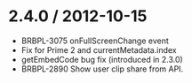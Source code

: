
2.4.0 / 2012-10-15 
==================

  * BRBPL-3075 onFullScreenChange event
  * Fix for Prime 2 and currentMetadata.index
  * getEmbedCode bug fix (introduced in 2.3.0)
  * BRBPL-2890 Show user clip share from API. 